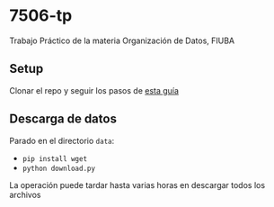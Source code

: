 # 7506-tp
Trabajo Práctico de la materia Organización de Datos, FIUBA

## Setup
Clonar el repo y seguir los pasos de [esta guía](https://github.com/idontdomath/datos-exploratory-data-analysis/blob/master/class01/01-environment_install.ipynb)

## Descarga de datos
Parado en el directorio `data`:
- `pip install wget`
- `python download.py`

La operación puede tardar hasta varias horas en descargar todos los archivos
